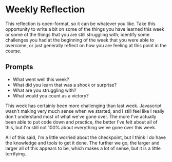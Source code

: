 # Weekly Reflection
This reflection is open-format, so it can be whatever you like. Take this opportunity to write a bit on some of the things you have learned this week or some of the things that you are still struggling with; identify some challenges you had at the beginning of the week that you were able to overcome, or just generally reflect on how you are feeling at this point in the course.

## Prompts
- What went well this week?
- What did you learn that was a shock or surprise?
- What are you struggling with?
- What would you count as a victory?

This week has certainly been more challenging than last week. Javascript wasn't making very much sense when we started, and I still feel like I really don't understand most of what we've gone over. The more I've actually been able to put code down and practice, the better I've felt about all of this, but I'm still not 100% about everything we've gone over this week.

All of this said, I'm a little worried about the checkpoint, but I think I do have the knowledge and tools to get it done. The further we go, the larger and larger all of this appears to be, which makes a lot of sense, but it is a little terrifying.